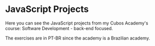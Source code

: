 <h1>JavaScript Projects</h1>
Here you can see the JavaScript projects from my Cubos Academy's course: Software Development - back-end focused.

The exercises are in PT-BR since the academy is a Brazilian academy.
